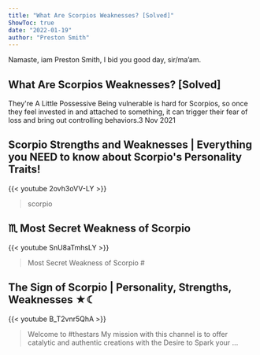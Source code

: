 ```yaml
---
title: "What Are Scorpios Weaknesses? [Solved]"
ShowToc: true 
date: "2022-01-19"
author: "Preston Smith" 
---
```


Namaste, iam Preston Smith, I bid you good day, sir/ma’am.
## What Are Scorpios Weaknesses? [Solved]
They're A Little Possessive Being vulnerable is hard for Scorpios, so once they feel invested in and attached to something, it can trigger their fear of loss and bring out controlling behaviors.3 Nov 2021

## Scorpio Strengths and Weaknesses | Everything you NEED to know about Scorpio's Personality Traits!
{{< youtube 2ovh3oVV-LY >}}
>scorpio

## ♏ Most Secret Weakness of Scorpio
{{< youtube SnU8aTmhsLY >}}
>Most Secret Weakness of Scorpio #

## The Sign of Scorpio | Personality, Strengths, Weaknesses ★☾
{{< youtube B_T2vnr5QhA >}}
>Welcome to #thestars My mission with this channel is to offer catalytic and authentic creations with the Desire to Spark your ...

